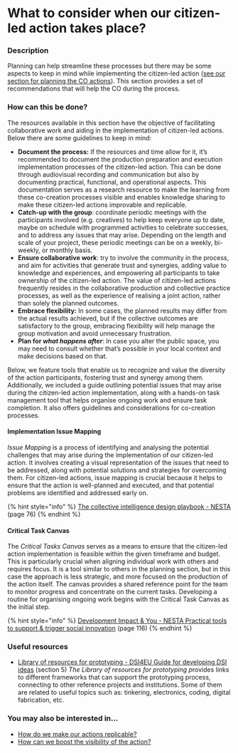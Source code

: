# What to consider when our citizen-led action takes place?

### **Description**&#x20;

Planning can help streamline these processes but there may be some aspects to keep in mind while implementing the citizen-led action ([see our section for planning the CO actions](how-can-we-develop-a-citizen-led-action-plan.md)). This section provides a set of recommendations that will help the CO during the process.

### **How can this be done?**

The resources available in this section have the objective of facilitating collaborative work and aiding in the implementation of citizen-led actions. Below there are some guidelines to keep in mind:

* **Document the process:** If the resources and time allow for it, it’s recommended to document the production preparation and execution implementation processes of the citizen-led action. This can be done through audiovisual recording and communication but also by documenting practical, functional, and operational aspects. This documentation serves as a research resource to make the learning from these co-creation processes visible and enables knowledge sharing to make these citizen-led actions improvable and replicable.
* **Catch-up with the group**: coordinate periodic meetings with the participants involved (e.g. creatives) to help keep everyone up to date, maybe on schedule with programmed activities to celebrate successes, and to address any issues that may arise. Depending on the length and scale of your project, these periodic meetings can be on a weekly, bi-weekly, or monthly basis.
* **Ensure collaborative work**: try to involve the community in the process, and aim for activities that generate trust and synergies, adding value to knowledge and experiences, and empowering all participants to take ownership of the citizen-led action. The value of citizen-led actions frequently resides in the collaborative production and collective practice processes, as well as the experience of realising a joint action, rather than solely the planned outcomes.
* **Embrace flexibility:** In some cases, the planned results may differ from the actual results achieved, but if the collective outcomes are satisfactory to the group, embracing flexibility will help manage the group motivation and avoid unnecessary frustration.
* **Plan for&#x20;**_**what happens after**_: In case you alter the public space, you may need to consult whether that’s possible in your local context and make decisions based on that.

Below, we feature tools that enable us to recognize and value the diversity of the action participants, fostering trust and synergy among them. Additionally, we included a guide outlining potential issues that may arise during the citizen-led action implementation, along with a hands-on task management tool that helps organise ongoing work and ensure task completion. It also offers guidelines and considerations for co-creation processes.

#### Implementation Issue Mapping

_Issue Mapping_ is a process of identifying and analysing the potential challenges that may arise during the implementation of our citizen-led action. It involves creating a visual representation of the issues that need to be addressed, along with potential solutions and strategies for overcoming them. For citizen-led actions, issue mapping is crucial because it helps to ensure that the action is well-planned and executed, and that potential problems are identified and addressed early on.

{% hint style="info" %}
[The collective intelligence design playbook - NESTA](https://media.nesta.org.uk/documents/Nesta_Playbook_001_Web.pdf) (page 76)
{% endhint %}

#### Critical Task Canvas

The _Critical Tasks Canvas_ serves as a means to ensure that the citizen-led action implementation is feasible within the given timeframe and budget. This is particularly crucial when aligning individual work with others and requires focus. It is a tool similar to others in the planning section, but in this case the approach is less strategic, and more focused on the production of the action itself. The canvas provides a shared reference point for the team to monitor progress and concentrate on the current tasks. Developing a routine for organising ongoing work begins with the Critical Task Canvas as the initial step.

{% hint style="info" %}
[Development Impact & You - NESTA Practical tools to support & trigger social innovation](https://media.nesta.org.uk/documents/diy-toolkit-full-download-a4-size.pdf) (page 116)
{% endhint %}

### **Useful resources**

* [Library of resources for prototyping - DSI4EU Guide for developing DSI ideas](https://waag.org/sites/waag/files/2019-06/DSI4EU-Guide-for-developing-DSI-ideas.pdf) (section 5) _The Library of resources for prototyping &#x70;_&#x72;ovides links to different frameworks that can support the prototyping process, connecting to other reference projects and institutions. Some of them are related to useful topics such as: tinkering, electronics, coding, digital fabrication, etc.

### **You may also be interested in…**

* [How do we make our actions replicable?](../reflection/how-can-we-make-our-citizen-led-action-replicable.md)
* [How can we boost the visibility of the action?](how-can-we-boost-the-visibility-of-our-citizen-led-action.md)

